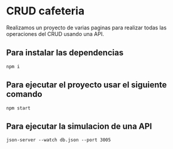 # CRUD  cafeteria 

Realizamos un proyecto de varias paginas para realizar todas las operaciones del CRUD usando una API.

## Para instalar las dependencias

`npm i`

## Para ejecutar el proyecto usar el siguiente comando

`npm start`

## Para ejecutar la simulacion de una API 

`json-server --watch db.json --port 3005`
